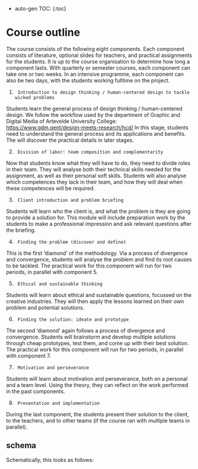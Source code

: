 * auto-gen TOC:
{:toc}

# Course outline

The course consists of the following eight components. Each component consists of literature, optional slides for teachers, and practical assignments for the students. It is up to the course organisation to determine how long a component lasts. With quarterly or semester courses, each component can take one or two weeks. In an intensive programme, each component can also be two days, with the students working fulltime on the project.

1.      Introduction to design thinking / human-centered design to tackle wicked problems

Students learn the general process of design thinking / human-centered design. We follow the workflow used by the department of Graphic and Digital Media of Artevelde University College: https://www.gdm.gent/design-meets-research/hcd/ In this stage, students need to understand the general process and its applications and benefits. The will discover the practical details in later stages.

2.      Division of labor: team composition and complementarity

Now that students know what they will have to do, they need to divide roles in their team. They will analyse both their technical skills needed for the assignment, as well as their personal soft skills. Students will also analyse which competences they lack in their team, and how they will deal when these competences will be required.

3.      Client introduction and problem briefing

Students will learn who the client is, and what the problem is they are going to provide a solution for. This module will include preparation work by the students to make a professional impression and ask relevant questions after the briefing.

4.      Finding the problem (discover and define)

This is the first ‘diamond’ of the methodology. Via a process of divergence and convergence, students will analyse the problem and find its root causes to be tackled. The practical work for this component will run for two periods, in parallel with component 5.

5.      Ethical and sustainable thinking

Students will learn about ethical and sustainable questions, focussed on the creative industries. They will then apply the lessons learned on their own problem and potential solutions.

6.      Finding the solution: ideate and prototype

The second ‘diamond’ again follows a process of divergence and convergence. Students will brainstorm and develop multiple solutions through cheap prototypes, test them, and come up with their best solution. The practical work for this component will run for two periods, in parallel with component 7.

7.      Motivation and perseverance

Students will learn about motivation and perseverance, both on a personal and a team level. Using the theory, they can reflect on the work performed in the past components.

8.      Presentation and implementation

During the last component, the students present their solution to the client, to the teachers, and to other teams (if the course ran with multiple teams in parallel).

## schema

Schematically, this looks as follows:
